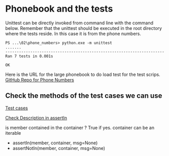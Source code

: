 # Phonebook and the tests 

Unittest can be directly invoked from command line with the command below. 
Remember that the unittest should be executed in the root directory where the 
tests reside. In this case it is from the phone numbers. 


```text
PS ...\02\phone_numbers> python.exe -m unittest 
.......
----------------------------------------------------------------------
Ran 7 tests in 0.001s

OK
```

Here is the URL for the large phonebook to do load test for the test scrips.
[GitHub Repo for Phone Numbers](https://github.com/emilybache/Phone-Numbers-Kata)

## Check the methods of the test cases we can use 

[Test cases](https://docs.python.org/3/library/unittest.html#test-cases)

[Check Description in assertIn](https://docs.python.org/3/library/unittest.html#unittest.TestCase.assertIn)

is member contained in the container ? True if yes. container can be an iterable

* assertIn(member, container, msg=None) 
* assertNotIn(member, container, msg=None)